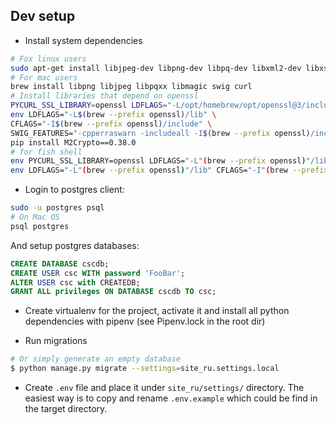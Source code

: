 ## Dev setup

* Install system dependencies
```bash
# Fox linux users
sudo apt-get install libjpeg-dev libpng-dev libpq-dev libxml2-dev libxslt1-dev libmagic-dev
# For mac users
brew install libpng libjpeg libpqxx libmagic swig curl
# Install libraries that depend on openssl
PYCURL_SSL_LIBRARY=openssl LDFLAGS="-L/opt/homebrew/opt/openssl@3/include/lib -L/opt/homebrew/opt/curl/lib" CPPFLAGS="-I/opt/homebrew/opt/openssl@3/include -I/opt/homebrew/opt/curl/include" pip install --compile --no-cache-dir pycurl
env LDFLAGS="-L$(brew --prefix openssl)/lib" \
CFLAGS="-I$(brew --prefix openssl)/include" \
SWIG_FEATURES="-cpperraswarn -includeall -I$(brew --prefix openssl)/include" \
pip install M2Crypto==0.38.0
# for fish shell
env PYCURL_SSL_LIBRARY=openssl LDFLAGS="-L"(brew --prefix openssl)"/lib -L/usr/local/opt/curl/lib" CPPFLAGS="-I"(brew --prefix openssl)"/include -I/usr/local/opt/curl/include" pip install --compile --no-cache-dir pycurl
env LDFLAGS="-L"(brew --prefix openssl)"/lib" CFLAGS="-I"(brew --prefix openssl)"/include" SWIG_FEATURES="-cpperraswarn -includeall -I"(brew --prefix openssl)"/include" pip install m2crypto

```
* Login to postgres client:

```bash
sudo -u postgres psql
# On Mac OS
psql postgres
```

And setup postgres databases:

```sql
CREATE DATABASE cscdb;
CREATE USER csc WITH password 'FooBar';
ALTER USER csc with CREATEDB;
GRANT ALL privileges ON DATABASE cscdb TO csc;
```

* Create virtualenv for the project, activate it and install all python dependencies with pipenv (see Pipenv.lock in the root dir)

* Run migrations
```bash
# Or simply generate an empty database
$ python manage.py migrate --settings=site_ru.settings.local
```

* Create `.env` file and place it under `site_ru/settings/` directory. The easiest way is to copy and rename `.env.example` which could be find in the target directory.
